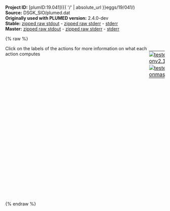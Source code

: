 **Project ID:** [plumID:19.041]({{ '/' | absolute_url }}eggs/19/041/)  
**Source:** DSGK_SIO/plumed.dat  
**Originally used with PLUMED version:** 2.4.0-dev  
**Stable:** [zipped raw stdout](plumed.dat.plumed.stdout.txt.zip) - [zipped raw stderr](plumed.dat.plumed.stderr.txt.zip) - [stderr](plumed.dat.plumed.stderr)  
**Master:** [zipped raw stdout](plumed.dat.plumed_master.stdout.txt.zip) - [zipped raw stderr](plumed.dat.plumed_master.stderr.txt.zip) - [stderr](plumed.dat.plumed_master.stderr)  

{% raw %}
<div style="width: 100%; float:left">
<div style="width: 90%; float:left" id="value_details_data/DSGK_SIO/plumed.dat"> Click on the labels of the actions for more information on what each action computes </div>
<div style="width: 10%; float:left"><table><tr><td style="padding:1px"><a href="plumed.dat.plumed.stderr"><img src="https://img.shields.io/badge/v2.10-passing-green.svg" alt="tested onv2.10" /></a></td></tr><tr><td style="padding:1px"><a href="plumed.dat.plumed_master.stderr"><img src="https://img.shields.io/badge/master-passing-green.svg" alt="tested onmaster" /></a></td></tr></table></div></div>
<pre style="width=97%;">
<span style="color:blue" class="comment">#RESTART</span>
<span class="plumedtooltip" style="color:green">ENERGY<span class="right">Calculate the total potential energy of the simulation box. <a href="https://www.plumed.org/doc-master/user-doc/html/_e_n_e_r_g_y.html" style="color:green">More details</a><i></i></span></span> <span class="plumedtooltip">LABEL<span class="right">a label for the action so that its output can be referenced in the input to other actions<i></i></span></span>=<b name="data/DSGK_SIO/plumed.datenergy" onclick='showPath("data/DSGK_SIO/plumed.dat","data/DSGK_SIO/plumed.datenergy","data/DSGK_SIO/plumed.datenergy","black")'>energy</b><span style="display:none;" id="data/DSGK_SIO/plumed.datenergy">The ENERGY action with label <b>energy</b> calculates the following quantities:<table  align="center" frame="void" width="95%" cellpadding="5%"><tr><td width="5%"><b> Quantity </b>  </td><td width="5%"><b> Type </b>  </td><td><b> Description </b> </td></tr><tr><td width="5%">energy</td><td width="5%"><font color="black">scalar</font></td><td>the internal energy</td></tr></table></span>
<br/><span class="plumedtooltip" style="color:green">COM<span class="right">Calculate the center of mass for a group of atoms. <a href="https://www.plumed.org/doc-master/user-doc/html/_c_o_m.html" style="color:green">More details</a><i></i></span></span> <span class="plumedtooltip">ATOMS<span class="right">the list of atoms which are involved the virtual atom's definition<i></i></span></span>=1-103 <span class="plumedtooltip">LABEL<span class="right">a label for the action so that its output can be referenced in the input to other actions<i></i></span></span>=<b name="data/DSGK_SIO/plumed.datc" onclick='showPath("data/DSGK_SIO/plumed.dat","data/DSGK_SIO/plumed.datc","data/DSGK_SIO/plumed.datc","violet")'>c</b><span style="display:none;" id="data/DSGK_SIO/plumed.datc">The COM action with label <b>c</b> calculates the following quantities:<table  align="center" frame="void" width="95%" cellpadding="5%"><tr><td width="5%"><b> Quantity </b>  </td><td width="5%"><b> Type </b>  </td><td><b> Description </b> </td></tr><tr><td width="5%">c</td><td width="5%"><font color="violet">atoms</font></td><td>virtual atom calculated by COM action</td></tr></table></span>
<br/><span class="plumedtooltip" style="color:green">DISTANCE<span class="right">Calculate the distance between a pair of atoms. <a href="https://www.plumed.org/doc-master/user-doc/html/_d_i_s_t_a_n_c_e.html" style="color:green">More details</a><i></i></span></span> <span class="plumedtooltip">ATOMS<span class="right">the pair of atom that we are calculating the distance between<i></i></span></span>=1948,<b name="data/DSGK_SIO/plumed.datc">c</b> <span class="plumedtooltip">LABEL<span class="right">a label for the action so that its output can be referenced in the input to other actions<i></i></span></span>=<b name="data/DSGK_SIO/plumed.datd" onclick='showPath("data/DSGK_SIO/plumed.dat","data/DSGK_SIO/plumed.datd","data/DSGK_SIO/plumed.datd","black")'>d</b><span style="display:none;" id="data/DSGK_SIO/plumed.datd">The DISTANCE action with label <b>d</b> calculates the following quantities:<table  align="center" frame="void" width="95%" cellpadding="5%"><tr><td width="5%"><b> Quantity </b>  </td><td width="5%"><b> Type </b>  </td><td><b> Description </b> </td></tr><tr><td width="5%">d.x</td><td width="5%"><font color="black">scalar</font></td><td>the x-component of the vector connecting the two atoms</td></tr><tr><td width="5%">d.y</td><td width="5%"><font color="black">scalar</font></td><td>the y-component of the vector connecting the two atoms</td></tr><tr><td width="5%">d.z</td><td width="5%"><font color="black">scalar</font></td><td>the z-component of the vector connecting the two atoms</td></tr></table></span> <span class="plumedtooltip">COMPONENTS<span class="right"> calculate the x, y and z components of the distance separately and store them as label<i></i></span></span> <span class="plumedtooltip">NOPBC<span class="right"> ignore the periodic boundary conditions when calculating distances<i></i></span></span>
<br/><span class="plumedtooltip" style="color:green">UPPER_WALLS<span class="right">Defines a wall for the value of one or more collective variables, <a href="https://www.plumed.org/doc-master/user-doc/html/_u_p_p_e_r__w_a_l_l_s.html" style="color:green">More details</a><i></i></span></span> <span class="plumedtooltip">ARG<span class="right">the arguments on which the bias is acting<i></i></span></span>=<b name="data/DSGK_SIO/plumed.datd">d.z</b> <span class="plumedtooltip">AT<span class="right">the positions of the wall<i></i></span></span>=2.2 <span class="plumedtooltip">KAPPA<span class="right">the force constant for the wall<i></i></span></span>=1000000 <span class="plumedtooltip">LABEL<span class="right">a label for the action so that its output can be referenced in the input to other actions<i></i></span></span>=<b name="data/DSGK_SIO/plumed.datuwall" onclick='showPath("data/DSGK_SIO/plumed.dat","data/DSGK_SIO/plumed.datuwall","data/DSGK_SIO/plumed.datuwall","black")'>uwall</b><span style="display:none;" id="data/DSGK_SIO/plumed.datuwall">The UPPER_WALLS action with label <b>uwall</b> calculates the following quantities:<table  align="center" frame="void" width="95%" cellpadding="5%"><tr><td width="5%"><b> Quantity </b>  </td><td width="5%"><b> Type </b>  </td><td><b> Description </b> </td></tr><tr><td width="5%">uwall.bias</td><td width="5%"><font color="black">scalar</font></td><td>the instantaneous value of the bias potential</td></tr><tr><td width="5%">uwall.force2</td><td width="5%"><font color="black">scalar</font></td><td>the instantaneous value of the squared force due to this bias potential</td></tr></table></span>  
<br/><span class="plumedtooltip" style="color:green">METAD<span class="right">Used to performed metadynamics on one or more collective variables. <a href="https://www.plumed.org/doc-master/user-doc/html/_m_e_t_a_d.html" style="color:green">More details</a><i></i></span></span> ...
<span class="plumedtooltip">ARG<span class="right">the labels of the scalars on which the bias will act<i></i></span></span>=<b name="data/DSGK_SIO/plumed.datd">d.z</b> <span class="plumedtooltip">SIGMA<span class="right">the widths of the Gaussian hills<i></i></span></span>=0.01 <span class="plumedtooltip">FILE<span class="right"> a file in which the list of added hills is stored<i></i></span></span>=HILLS_MTD <span class="plumedtooltip">HEIGHT<span class="right">the heights of the Gaussian hills<i></i></span></span>=2.0 <span class="plumedtooltip">PACE<span class="right">the frequency for hill addition<i></i></span></span>=1000 <span class="plumedtooltip">BIASFACTOR<span class="right">use well tempered metadynamics and use this bias factor<i></i></span></span>=12 <span class="plumedtooltip">TEMP<span class="right">the system temperature - this is only needed if you are doing well-tempered metadynamics<i></i></span></span>=300.0 <span class="plumedtooltip">LABEL<span class="right">a label for the action so that its output can be referenced in the input to other actions<i></i></span></span>=<b name="data/DSGK_SIO/plumed.datcv" onclick='showPath("data/DSGK_SIO/plumed.dat","data/DSGK_SIO/plumed.datcv","data/DSGK_SIO/plumed.datcv","black")'>cv</b><span style="display:none;" id="data/DSGK_SIO/plumed.datcv">The METAD action with label <b>cv</b> calculates the following quantities:<table  align="center" frame="void" width="95%" cellpadding="5%"><tr><td width="5%"><b> Quantity </b>  </td><td width="5%"><b> Type </b>  </td><td><b> Description </b> </td></tr><tr><td width="5%">cv.bias</td><td width="5%"><font color="black">scalar</font></td><td>the instantaneous value of the bias potential</td></tr></table></span>
<span class="plumedtooltip">GRID_MIN<span class="right">the lower bounds for the grid<i></i></span></span>=-2.5
<span class="plumedtooltip">GRID_MAX<span class="right">the upper bounds for the grid<i></i></span></span>=2.5
<span class="plumedtooltip">WALKERS_MPI<span class="right"> Switch on MPI version of multiple walkers - not compatible with WALKERS_* options other than WALKERS_DIR<i></i></span></span>
... METAD

<br/><span class="plumedtooltip" style="color:green">PRINT<span class="right">Print quantities to a file. <a href="https://www.plumed.org/doc-master/user-doc/html/_p_r_i_n_t.html" style="color:green">More details</a><i></i></span></span> <span class="plumedtooltip">ARG<span class="right">the labels of the values that you would like to print to the file<i></i></span></span>=* <span class="plumedtooltip">STRIDE<span class="right"> the frequency with which the quantities of interest should be output<i></i></span></span>=250 <span class="plumedtooltip">FILE<span class="right">the name of the file on which to output these quantities<i></i></span></span>=COLVAR
</pre>
{% endraw %}
